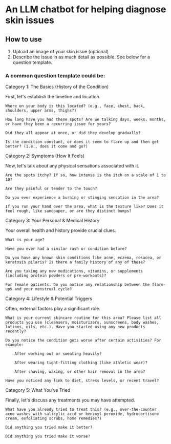 # An LLM chatbot for helping diagnose skin issues

## How to use

1. Upload an image of your skin issue (optional)
2. Describe the issue in as much detail as possible. See below for a question template.

### A common question template could be:

Category 1: The Basics (History of the Condition)

First, let's establish the timeline and location.

    Where on your body is this located? (e.g., face, chest, back, shoulders, upper arms, thighs?)

    How long have you had these spots? Are we talking days, weeks, months, or have they been a recurring issue for years?

    Did they all appear at once, or did they develop gradually?

    Is the condition constant, or does it seem to flare up and then get better? (i.e., does it come and go?)

Category 2: Symptoms (How It Feels)

Now, let's talk about any physical sensations associated with it.

    Are the spots itchy? If so, how intense is the itch on a scale of 1 to 10?

    Are they painful or tender to the touch?

    Do you ever experience a burning or stinging sensation in the area?

    If you run your hand over the area, what is the texture like? Does it feel rough, like sandpaper, or are they distinct bumps?

Category 3: Your Personal & Medical History

Your overall health and history provide crucial clues.

    What is your age?

    Have you ever had a similar rash or condition before?

    Do you have any known skin conditions like acne, eczema, rosacea, or keratosis pilaris? Is there a family history of any of these?

    Are you taking any new medications, vitamins, or supplements (including protein powders or pre-workouts)?

    For female patients: Do you notice any relationship between the flare-ups and your menstrual cycle?

Category 4: Lifestyle & Potential Triggers

Often, external factors play a significant role.

    What is your current skincare routine for this area? Please list all products you use (cleansers, moisturizers, sunscreens, body washes, lotions, oils, etc.). Have you started using any new products recently?

    Do you notice the condition gets worse after certain activities? For example:

        After working out or sweating heavily?

        After wearing tight-fitting clothing (like athletic wear)?

        After shaving, waxing, or other hair removal in the area?

    Have you noticed any link to diet, stress levels, or recent travel?

Category 5: What You've Tried

Finally, let's discuss any treatments you may have attempted.

    What have you already tried to treat this? (e.g., over-the-counter acne washes with salicylic acid or benzoyl peroxide, hydrocortisone cream, exfoliating scrubs, home remedies?)

    Did anything you tried make it better?

    Did anything you tried make it worse?
